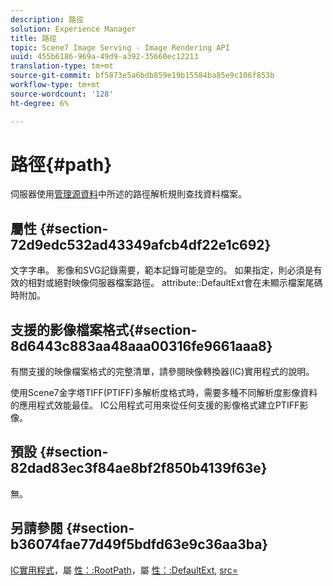 ```yaml
---
description: 路徑
solution: Experience Manager
title: 路徑
topic: Scene7 Image Serving - Image Rendering API
uuid: 455b6186-969a-49d9-a392-35660ec12213
translation-type: tm+mt
source-git-commit: bf5873e5a6bdb859e19b15584ba85e9c106f853b
workflow-type: tm+mt
source-wordcount: '128'
ht-degree: 6%

---
```



# 路徑{#path}

伺服器使用[管理源資料](../../../../../../is-api/image-serving-api-ref/c-configuration-and-administration/c-configuration-and-administration.md#concept-1ec4d9f0e58a430cae045761f1ff9173)中所述的路徑解析規則查找資料檔案。

## 屬性 {#section-72d9edc532ad43349afcb4df22e1c692}

文字字串。 影像和SVG記錄需要，範本記錄可能是空的。 如果指定，則必須是有效的相對或絕對映像伺服器檔案路徑。 attribute::DefaultExt會在未顯示檔案尾碼時附加。

## 支援的影像檔案格式{#section-8d6443c883aa48aaa00316fe9661aaa8}

有關支援的映像檔案格式的完整清單，請參閱映像轉換器(IC)實用程式的說明。

使用Scene7金字塔TIFF(PTIFF)多解析度格式時，需要多種不同解析度影像資料的應用程式效能最佳。 IC公用程式可用來從任何支援的影像格式建立PTIFF影像。

## 預設 {#section-82dad83ec3f84ae8bf2f850b4139f63e}

無。

## 另請參閱 {#section-b36074fae77d49f5bdfd63e9c36aa3ba}

[IC實用程式](../../../../../../is-api/is-utils/utilities/r-ic.md#reference-de9f43c63a8f48f1a755ff1760af8b7b)，屬 [性：:RootPath](../../../../../../is-api/image-catalog/image-serving-api-ref/c-image-catalog-reference/c-attributes-reference/r-rootpath.md#reference-17d57e5967be403b8408fa7214017494)，屬 [性：:DefaultExt](../../../../../../is-api/image-catalog/image-serving-api-ref/c-image-catalog-reference/c-attributes-reference/r-defaultext.md#reference-1b96c71a253049ddaeae09892d3484a0), [src=](../../../../../../is-api/http-ref/image-serving-api-ref/c-http-protocol-reference/c-command-reference/r-src.md#reference-f6506637778c4c69bf106a7924a91ab1)

